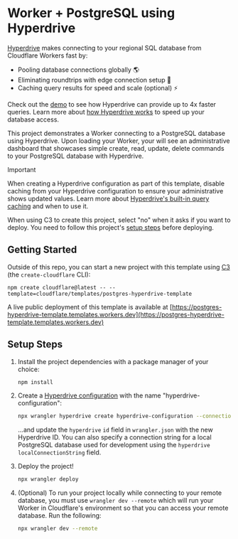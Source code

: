 # Worker + PostgreSQL using Hyperdrive

<!-- dash-content-start -->

[Hyperdrive](https://developers.cloudflare.com/hyperdrive/) makes connecting to your regional SQL database from Cloudflare Workers fast by:
* Pooling database connections globally 🌎
* Eliminating roundtrips with edge connection setup 🔗
* Caching query results for speed and scale (optional) ⚡️

Check out the [demo](https://hyperdrive-demo.pages.dev/) to see how Hyperdrive can provide up to 4x faster queries. Learn more about [how Hyperdrive works](https://developers.cloudflare.com/hyperdrive/configuration/how-hyperdrive-works/) to speed up your database access.

This project demonstrates a Worker connecting to a PostgreSQL database using Hyperdrive. Upon loading your Worker, your will see an administrative dashboard that showcases simple
create, read, update, delete commands to your PostgreSQL database with Hyperdrive.

> [!IMPORTANT]
> When creating a Hyperdrive configuration as part of this template, disable caching from your Hyperdrive configuration to ensure your administrative shows updated values. Learn more about [Hyperdrive's built-in query caching](https://developers.cloudflare.com/hyperdrive/configuration/query-caching/) and when to use it.
> 
> When using C3 to create this project, select "no" when it asks if you want to deploy. You need to follow this project's [setup steps](https://github.com/cloudflare/templates/tree/main/hyperdrive-template#setup-steps) before deploying.

<!-- dash-content-end -->

## Getting Started

Outside of this repo, you can start a new project with this template using [C3](https://developers.cloudflare.com/pages/get-started/c3/) (the `create-cloudflare` CLI):

```
npm create cloudflare@latest -- --template=cloudflare/templates/postgres-hyperdrive-template
```

A live public deployment of this template is available at [https://postgres-hyperdrive-template.templates.workers.dev](https://postgres-hyperdrive-template.templates.workers.dev)

## Setup Steps

1. Install the project dependencies with a package manager of your choice:
   ```bash
   npm install
   ```
2. Create a [Hyperdrive configuration](https://developers.cloudflare.com/hyperdrive/get-started/) with the name "hyperdrive-configuration":
   ```bash
   npx wrangler hyperdrive create hyperdrive-configuration --connection-string="postgres://<DB_USER>:<DB_PASSWORD>@<DB_HOSTNAME_OR_IP_ADDRESS>:5432/<DATABASE_NAME>" --caching-disabled
   ```
   ...and update the `hyperdrive` `id` field in `wrangler.json` with the new Hyperdrive ID. You can also specify a connection string for a local PostgreSQL database used for development using the `hyperdrive` `localConnectionString` field.

3. Deploy the project!
   ```bash
   npx wrangler deploy
   ```
4. (Optional) To run your project locally while connecting to your remote database, you must use `wrangler dev --remote` which will run your Worker in Cloudflare's environment so that you can access your remote database. Run the following:
   ```bash
   npx wrangler dev --remote
   ```